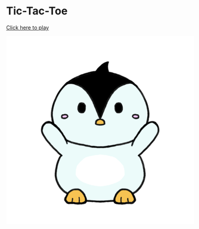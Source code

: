 # Tic-Tac-Toe

[Click here to play](https://ngojunhaojason.github.io/tic-tac-toe)

![Penguin](src/images/penguin.png)
